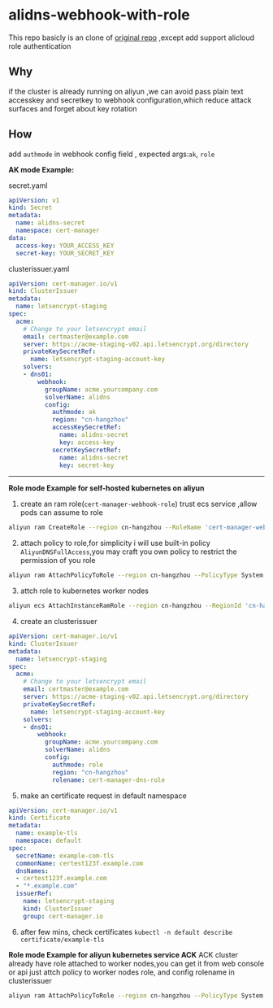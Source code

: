 # alidns-webhook-with-role
This repo basicly is an clone of [original repo](https://github.com/pragkent/alidns-webhook) ,except add support alicloud role authentication

## Why
if the cluster is already running on aliyun ,we can avoid pass plain text accesskey and secretkey to webhook configuration,which  reduce attack surfaces and forget about key rotation


## How
add `authmode` in webhook config field , expected  args:`ak`, `role`

**AK mode Example:**

secret.yaml
  ```yaml
  apiVersion: v1
  kind: Secret
  metadata:
    name: alidns-secret
    namespace: cert-manager
  data:
    access-key: YOUR_ACCESS_KEY
    secret-key: YOUR_SECRET_KEY
  ```
clusterissuer.yaml
  ```yaml
  apiVersion: cert-manager.io/v1
  kind: ClusterIssuer
  metadata:
    name: letsencrypt-staging
  spec:
    acme:
      # Change to your letsencrypt email
      email: certmaster@example.com
      server: https://acme-staging-v02.api.letsencrypt.org/directory
      privateKeySecretRef:
        name: letsencrypt-staging-account-key
      solvers:
      - dns01:
          webhook:
            groupName: acme.yourcompany.com
            solverName: alidns
            config:
              authmode: ak
              region: "cn-hangzhou"
              accessKeySecretRef:
                name: alidns-secret
                key: access-key
              secretKeySecretRef:
                name: alidns-secret
                key: secret-key
  ```
----
**Role mode Example for self-hosted kubernetes on aliyun**

1. create an ram role(`cert-manager-webhook-role`) trust ecs service ,allow pods can assume to role 
```bash
aliyun ram CreateRole --region cn-hangzhou --RoleName 'cert-manager-webhook-role' --Description 'cert-manager webhook add dns records for dns validation' --AssumeRolePolicyDocument '{"Statement":[{"Action":"sts:AssumeRole","Effect":"Allow","Principal":{"Service":["ecs.aliyuncs.com"]}}],"Version":"1"}'
```
2. attach policy to role,for simplicity i will use built-in policy `AliyunDNSFullAccess`,you may craft you own policy to restrict the permission of you role
```bash
aliyun ram AttachPolicyToRole --region cn-hangzhou --PolicyType System --PolicyName AliyunDNSFullAccess --RoleName 'cert-manager-webhook-role'
```
3. attch role to kubernetes worker nodes
```bash
aliyun ecs AttachInstanceRamRole --region cn-hangzhou --RegionId 'cn-hangzhou' --RamRoleName 'cert-manager-webhook-role' --InstanceIds '["instanceid-1","instanceid-2"]'
```
4. create an clusterissuer
  ```yaml
  apiVersion: cert-manager.io/v1
  kind: ClusterIssuer
  metadata:
    name: letsencrypt-staging
  spec:
    acme:
      # Change to your letsencrypt email
      email: certmaster@example.com
      server: https://acme-staging-v02.api.letsencrypt.org/directory
      privateKeySecretRef:
        name: letsencrypt-staging-account-key
      solvers:
      - dns01:
          webhook:
            groupName: acme.yourcompany.com
            solverName: alidns
            config:
              authmode: role
              region: "cn-hangzhou"
              rolename: cert-manager-dns-role
  ```
 5. make an certificate request in default namespace
```yaml
apiVersion: cert-manager.io/v1
kind: Certificate
metadata:
  name: example-tls
  namespace: default
spec:
  secretName: example-com-tls
  commonName: certest123f.example.com
  dnsNames:
  - certest123f.example.com
  - "*.example.com"
  issuerRef:
    name: letsencrypt-staging
    kind: ClusterIssuer
    group: cert-manager.io
```
 6. after few mins, check certificates `kubectl -n default describe certificate/example-tls` 

**Role mode Example for aliyun kubernetes service ACK**
ACK cluster already have role attached to worker nodes,you can get it from web console or api
just attch policy to worker nodes role, and config rolename  in clusterissuer
```bash
aliyun ram AttachPolicyToRole --region cn-hangzhou --PolicyType System --PolicyName AliyunDNSFullAccess --RoleName KubernetesWorkerRole-xxxxx
```

